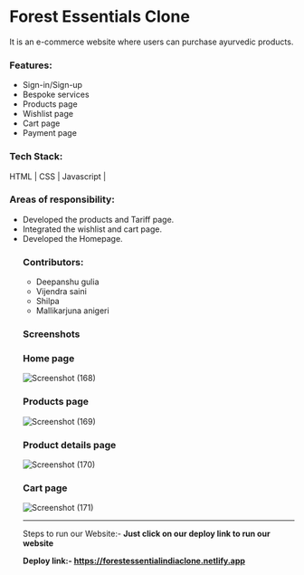 <h1>Forest Essentials Clone</h1>
It is an e-commerce website where users can purchase ayurvedic products.
<h3>Features:</h3>
<ul>
<li>Sign-in/Sign-up</li>
<li>Bespoke services</li>
<li>Products page</li>
  <li>Wishlist page</li>
  <li>Cart page</li>
  <li>Payment page</li>
</ul>
<h3>Tech Stack:</h3>
HTML | CSS | Javascript | 

<h3>Areas of responsibility:</h3>
<ul>
<li>Developed the products and Tariff page. </li>
<li>Integrated the wishlist and cart page. </li>
<li>Developed the Homepage.</li>
 <h3>Contributors:</h3>
  <ul>
    <li>Deepanshu gulia</li>
    <li>Vijendra saini</li>
    <li>Shilpa</li>
    <li>Mallikarjuna anigeri</li>
  </ul>
 <h3>Screenshots</h3>
  
  <h3>Home page</h3>
  
  
![Screenshot (168)](https://user-images.githubusercontent.com/95843451/158729913-5fd065c6-dfc2-496f-93ed-b48b568fe764.png)
  
  
  <h3>Products page</h3>
  
  
![Screenshot (169)](https://user-images.githubusercontent.com/95843451/158729955-9ce31eaa-a4dc-4b59-8668-5dfdd707b2e9.png)
  
  
  <h3>Product details page</h3>
  
  
![Screenshot (170)](https://user-images.githubusercontent.com/95843451/158730011-71d69427-4fe3-4494-9113-c11cd0ffb14c.png)
  
  
  <h3>Cart page</h3>
  
  
![Screenshot (171)](https://user-images.githubusercontent.com/95843451/158730046-e78fdc37-fd9d-4de4-bf2b-17f0a4a2960d.png)


<hr/>

<p>Steps to run our Website:- <strong>Just click on our deploy link to run our website</strong?</p>
  <p>Deploy link:- <a href="https://forestessentialindiaclone.netlify.app">https://forestessentialindiaclone.netlify.app</a></p>
  
<br/>
  
  
